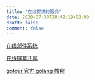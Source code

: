 ```yaml
---
title: "在线提供的服务"
date: 2020-07-30T20:49:19+08:00
draft: false
comment: false
---
```


[在线邮件系统](http://email.caoayu.xyz)

[在线屏幕共享](https://www.caoayu.xyz:5050)

[gotour 官方 golang 教程](http://www.caoayu.xyz:3999)
